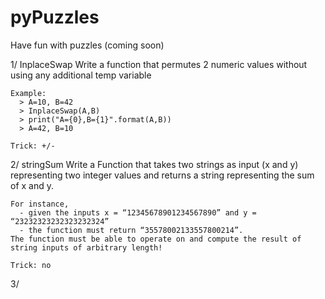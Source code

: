pyPuzzles
=========

Have fun with puzzles (coming soon)


1/ InplaceSwap
  Write a function that permutes 2 numeric values without using any additional temp variable 
    
    Example:
      > A=10, B=42
      > InplaceSwap(A,B)
      > print("A={0},B={1}".format(A,B))
      > A=42, B=10
      
    Trick: +/-
  
2/ stringSum
  Write a Function that takes two strings as input (x and y) representing two integer values and returns a
  string representing the sum of x and y. 
  
    For instance, 
      - given the inputs x = “12345678901234567890” and y = “23232323232323232324”
      - the function must return “35578002133557800214”. 
    The function must be able to operate on and compute the result of string inputs of arbitrary length!
    
    Trick: no
  
3/ 
